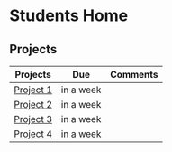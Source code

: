 # Students Home



## Projects
| Projects | Due | Comments |
| --- | --- | --- |
| [Project 1](projects/project1/README.md) | in a week |  |
| [Project 2](projects/project2/README.md) | in a week |  |
| [Project 3](projects/project3/README.md) | in a week |  |
| [Project 4](projects/project4/README.md) | in a week |  |
